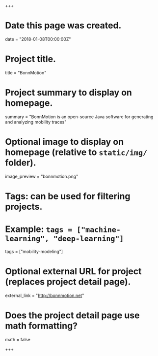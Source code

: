 +++
# Date this page was created.
date = "2018-01-08T00:00:00Z"

# Project title.
title = "BonnMotion"

# Project summary to display on homepage.
summary = "BonnMotion is an open-source Java software for generating and analyzing mobility traces"

# Optional image to display on homepage (relative to `static/img/` folder).
image_preview = "bonnmotion.png"

# Tags: can be used for filtering projects.
# Example: `tags = ["machine-learning", "deep-learning"]`
tags = ["mobility-modeling"]

# Optional external URL for project (replaces project detail page).
external_link = "http://bonnmotion.net"

# Does the project detail page use math formatting?
math = false

+++
